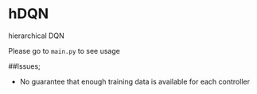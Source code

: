 # hDQN
hierarchical DQN





Please go to `main.py` to see usage



##Issues;

- No guarantee that enough training data is available for each controller

